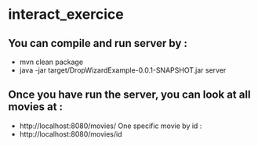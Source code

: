 # interact_exercice

## You can compile and run server by :
  * mvn clean package
  * java -jar target/DropWizardExample-0.0.1-SNAPSHOT.jar server

## Once you have run the server, you can look at all movies at :
  * http://localhost:8080/movies/ 
One specific movie by id :
  * http://localhost:8080/movies/id
